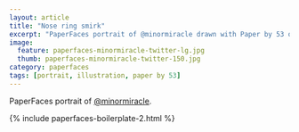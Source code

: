 ```yaml
---
layout: article
title: "Nose ring smirk"
excerpt: "PaperFaces portrait of @minormiracle drawn with Paper by 53 on an iPad."
image: 
  feature: paperfaces-minormiracle-twitter-lg.jpg
  thumb: paperfaces-minormiracle-twitter-150.jpg
category: paperfaces
tags: [portrait, illustration, paper by 53]
---
```


PaperFaces portrait of [@minormiracle](http://twitter.com/minormiracle).

{% include paperfaces-boilerplate-2.html %}